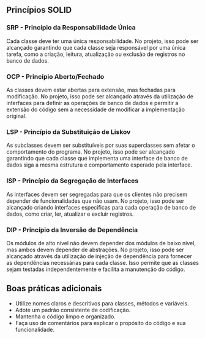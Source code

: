 ## Princípios SOLID

### SRP - Princípio da Responsabilidade Única

Cada classe deve ter uma única responsabilidade. No projeto, isso pode ser alcançado garantindo que cada classe seja responsável por uma única tarefa, como a criação, leitura, atualização ou exclusão de registros no banco de dados.

### OCP - Princípio Aberto/Fechado

As classes devem estar abertas para extensão, mas fechadas para modificação. No projeto, isso pode ser alcançado através da utilização de interfaces para definir as operações de banco de dados e permitir a extensão do código sem a necessidade de modificar a implementação original.

### LSP - Princípio da Substituição de Liskov

As subclasses devem ser substituíveis por suas superclasses sem afetar o comportamento do programa. No projeto, isso pode ser alcançado garantindo que cada classe que implementa uma interface de banco de dados siga a mesma estrutura e comportamento esperado pela interface.

### ISP - Princípio da Segregação de Interfaces

As interfaces devem ser segregadas para que os clientes não precisem depender de funcionalidades que não usam. No projeto, isso pode ser alcançado criando interfaces específicas para cada operação de banco de dados, como criar, ler, atualizar e excluir registros.

### DIP - Princípio da Inversão de Dependência

Os módulos de alto nível não devem depender dos módulos de baixo nível, mas ambos devem depender de abstrações. No projeto, isso pode ser alcançado através da utilização de injeção de dependência para fornecer as dependências necessárias para cada classe. Isso permite que as classes sejam testadas independentemente e facilita a manutenção do código.

## Boas práticas adicionais

- Utilize nomes claros e descritivos para classes, métodos e variáveis.
- Adote um padrão consistente de codificação.
- Mantenha o código limpo e organizado.
- Faça uso de comentários para explicar o propósito do código e sua funcionalidade.
